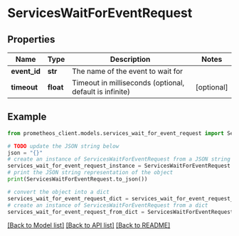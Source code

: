 # ServicesWaitForEventRequest


## Properties

Name | Type | Description | Notes
------------ | ------------- | ------------- | -------------
**event_id** | **str** | The name of the event to wait for | 
**timeout** | **float** | Timeout in milliseconds (optional, default is infinite) | [optional] 

## Example

```python
from prometheos_client.models.services_wait_for_event_request import ServicesWaitForEventRequest

# TODO update the JSON string below
json = "{}"
# create an instance of ServicesWaitForEventRequest from a JSON string
services_wait_for_event_request_instance = ServicesWaitForEventRequest.from_json(json)
# print the JSON string representation of the object
print(ServicesWaitForEventRequest.to_json())

# convert the object into a dict
services_wait_for_event_request_dict = services_wait_for_event_request_instance.to_dict()
# create an instance of ServicesWaitForEventRequest from a dict
services_wait_for_event_request_from_dict = ServicesWaitForEventRequest.from_dict(services_wait_for_event_request_dict)
```
[[Back to Model list]](../README.md#documentation-for-models) [[Back to API list]](../README.md#documentation-for-api-endpoints) [[Back to README]](../README.md)


